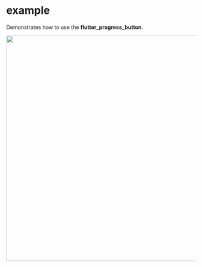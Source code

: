 # example

Demonstrates how to use the **flutter_progress_button**.

<img src="https://github.com/jiangyang5157/flutter_progress_button/blob/master/example/assets/example.gif" width="600">
